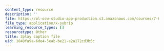 ```yaml
---
content_type: resource
description: ''
file: https://ol-ocw-studio-app-production.s3.amazonaws.com/courses/7-01sc-fundamentals-of-biology-fall-2011/1049fa9a6de45eabbe21a2a172cd3b5c_qY0ixUWJx0g.vtt
file_type: application/x-subrip
learning_resource_types: []
resourcetype: Other
title: 3play caption file
uid: 1049fa9a-6de4-5eab-be21-a2a172cd3b5c
---
```

